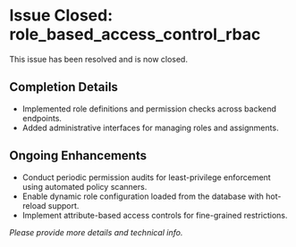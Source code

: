 # Issue Closed: role_based_access_control_rbac

This issue has been resolved and is now closed.

## Completion Details
- Implemented role definitions and permission checks across backend endpoints.
- Added administrative interfaces for managing roles and assignments.

## Ongoing Enhancements
- Conduct periodic permission audits for least-privilege enforcement using automated policy scanners.
- Enable dynamic role configuration loaded from the database with hot-reload support.
- Implement attribute-based access controls for fine-grained restrictions.

*Please provide more details and technical info.*

